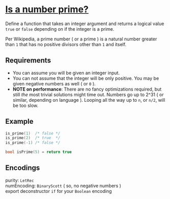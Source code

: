 # [Is a number prime?](https://www.codewars.com/kata/5262119038c0985a5b00029f)

Define a function that takes an integer argument and returns a logical value `true` or `false` depending on if the integer is a prime.

Per Wikipedia, a prime number ( or a prime ) is a natural number greater than `1` that has no positive divisors other than `1` and itself.

## Requirements

* You can assume you will be given an integer input.
* You can not assume that the integer will be only positive. You may be given negative numbers as well ( or `0` ).
* **NOTE on performance**: There are no fancy optimizations required, but still _the_ most trivial solutions might time out. Numbers go up to 2^31 ( or similar, depending on language ). Looping all the way up to `n`, or `n/2`, will be too slow.

## Example

```c
is_prime(1)  /* false */
is_prime(2)  /* true  */
is_prime(-1) /* false */
```
```c++
bool isPrime(5) = return true
```
## Encodings

purity: `LetRec`  
numEncoding: `BinaryScott` ( so, no negative numbers )  
export deconstructor `if` for your `Boolean` encoding  

